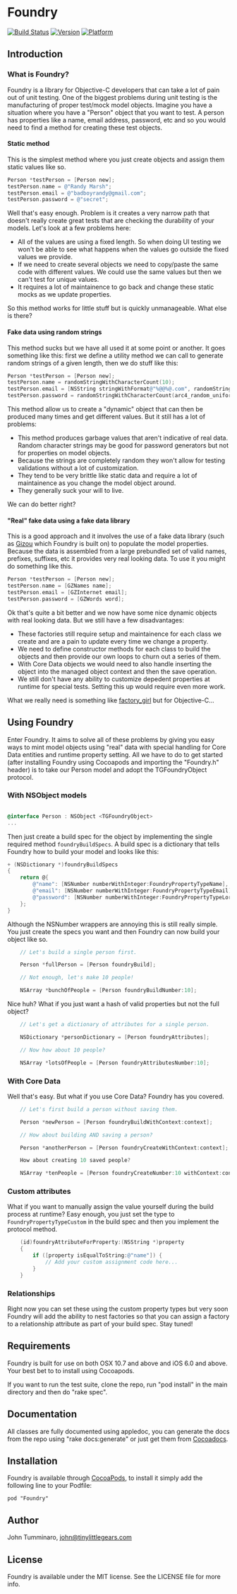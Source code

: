 # Foundry

[![Build Status](https://travis-ci.org/smyrgl/Foundry.svg?branch=master)](https://travis-ci.org/smyrgl/Foundry)
[![Version](http://cocoapod-badges.herokuapp.com/v/Foundry/badge.png)](http://cocoadocs.org/docsets/Foundry)
[![Platform](http://cocoapod-badges.herokuapp.com/p/Foundry/badge.png)](http://cocoadocs.org/docsets/Foundry)

## Introduction

### What is Foundry?

Foundry is a library for Objective-C developers that can take a lot of pain out of unit testing.  One of the biggest problems during unit testing is the manufacturing of proper test/mock model objects.  Imagine you have a situation where you have a "Person" object that you want to test.  A person has properties like a name, email address, password, etc and so you would need to find a method for creating these test objects.

#### Static method

This is the simplest method where you just create objects and assign them static values like so.

```objective-c
Person *testPerson = [Person new];
testPerson.name = @"Randy Marsh";
testPerson.email = @"badboyrandy@gmail.com";
testPerson.password = @"secret";
```

Well that's easy enough.  Problem is it creates a very narrow path that doesn't really create great tests that are checking the durability of your models.  Let's look at a few problems here:

- All of the values are using a fixed length.  So when doing UI testing we won't be able to see what happens when the values go outside the fixed values we provide.  
- If we need to create several objects we need to copy/paste the same code with different values.  We could use the same values but then we can't test for unique values.
- It requires a lot of maintainence to go back and change these static mocks as we update properties.  

So this method works for little stuff but is quickly unmanageable.  What else is there?

#### Fake data using random strings

This method sucks but we have all used it at some point or another.  It goes something like this: first we define a utility method we can call to generate random strings of a given length, then we do stuff like this:

```objective-c
Person *testPerson = [Person new];
testPerson.name = randomStringWithCharacterCount(10);
testPerson.email = [NSString stringWithFormat@"%@@%@.com", randomStringWithCharacterCount(6), randomStringWithCharacterCount(6)];
testPerson.password = randomStringWithCharacterCount(arc4_random_uniform(8) + 6);
```

This method allow us to create a "dynamic" object that can then be produced many times and get different values.  But it still has a lot of problems:

- This method produces garbage values that aren't indicative of real data.  Random character strings may be good for password generators but not for properties on model objects.
- Because the strings are completely random they won't allow for testing validations without a lot of customization.
- They tend to be very brittle like static data and require a lot of maintainence as you change the model object around.
- They generally suck your will to live.

We can do better right?

#### "Real" fake data using a fake data library

This is a good approach and it involves the use of a fake data library (such as [Gizou](https://github.com/smyrgl/Gizou) which Foundry is built on) to populate the model properties.  Because the data is assembled from a large prebundled set of valid names, prefixes, suffixes, etc it provides very real looking data.  To use it you might do something like this.

```objective-c
Person *testPerson = [Person new];
testPerson.name = [GZNames name];
testPerson.email = [GZInternet email];
testPerson.password = [GZWords word];
```

Ok that's quite a bit better and we now have some nice dynamic objects with real looking data.  But we still have a few disadvantages:

- These factories still require setup and maintainence for each class we create and are a pain to update every time we change a property.
- We need to define constructor methods for each class to build the objects and then provide our own loops to churn out a series of them.
- With Core Data objects we would need to also handle inserting the object into the managed object context and then the save operation.
- We still don't have any ability to customize depedent properties at runtime for special tests.  Setting this up would require even more work.

What we really need is something like [factory_girl](https://github.com/thoughtbot/factory_girl) but for Objective-C...

## Using Foundry

Enter Foundry.  It aims to solve all of these problems by giving you easy ways to mint model objects using "real" data with special handling for Core Data entities and runtime property setting.  All we have to do to get started (after installing Foundry using Cocoapods and importing the "Foundry.h" header) is to take our Person model and adopt the TGFoundryObject protocol.

### With NSObject models

```objective-c

@interface Person : NSObject <TGFoundryObject>
...

```

Then just create a build spec for the object by implementing the single required method `foundryBuildSpecs`.  A build spec is a dictionary that tells Foundry how to build your model and looks like this:

```objective-c
+ (NSDictionary *)foundryBuildSpecs
{
	return @{
		@"name": [NSNumber numberWithInteger:FoundryPropertyTypeName],
		@"email": [NSNumber numberWithInteger:FoundryPropertyTypeEmail],
		@"password": [NSNumber numberWithInteger:FoundryPropertyTypeLoremIpsumShort]
	};
}
```

Although the NSNumber wrappers are annoying this is still really simple.  You just create the specs you want and then Foundry can now build your object like so.

```objective-c
	// Let's build a single person first.

	Person *fullPerson = [Person foundryBuild];

	// Not enough, let's make 10 people!

	NSArray *bunchOfPeople = [Person foundryBuildNumber:10];
```

Nice huh?  What if you just want a hash of valid properties but not the full object?

```objective-c
	// Let's get a dictionary of attributes for a single person.

	NSDictionary *personDictionary = [Person foundryAttributes];

	// Now how about 10 people?

	NSArray *lotsOfPeople = [Person foundryAttributesNumber:10];
```

### With Core Data

Well that's easy.  But what if you use Core Data?  Foundry has you covered.

```objective-c
	// Let's first build a person without saving them.

	Person *newPerson = [Person foundryBuildWithContext:context];

	// How about building AND saving a person?

	Person *anotherPerson = [Person foundryCreateWithContext:context];

	How about creating 10 saved people?

	NSArray *tenPeople = [Person foundryCreateNumber:10 withContext:context];
```

### Custom attributes

What if you want to manually assign the value yourself during the build process at runtime?  Easy enough, you just set the type to `FoundryPropertyTypeCustom` in the build spec and then you implement the protocol method.

```objective-c
	(id)foundryAttributeForProperty:(NSString *)property
	{
		if ([property isEqualToString:@"name"]) {
			// Add your custom assignment code here...
		}
	}
```

### Relationships

Right now you can set these using the custom property types but very soon Foundry will add the ability to nest factories so that you can assign a factory to a relationship attribute as part of your build spec.  Stay tuned!

## Requirements

Foundry is built for use on both OSX 10.7 and above and iOS 6.0 and above.  Your best bet to to install using Cocoapods.  

If you want to run the test suite, clone the repo, run "pod install" in the main directory and then do "rake spec".

## Documentation

All classes are fully documented using appledoc, you can generate the docs from the repo using "rake docs:generate" or just get them from [Cocoadocs](http://cocoadocs.org).

## Installation

Foundry is available through [CocoaPods](http://cocoapods.org), to install
it simply add the following line to your Podfile:

    pod "Foundry"

## Author

John Tumminaro, john@tinylittlegears.com

## License

Foundry is available under the MIT license. See the LICENSE file for more info.

